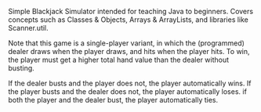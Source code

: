 Simple Blackjack Simulator intended for teaching Java to beginners. 
Covers concepts such as Classes & Objects, Arrays & ArrayLists, and libraries like Scanner.util.

Note that this game is a single-player variant, in which the (programmed) dealer draws when the player draws, and hits when the player hits. 
To win, the player must get a higher total hand value than the dealer without busting. 

If the dealer busts and the player does not, the player automatically wins. 
If the player busts and the dealer does not, the player automatically loses.
if both the player and the dealer bust, the player automatically ties. 
